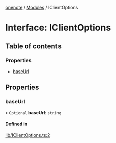[onenote](../README.md) / [Modules](../modules.md) / IClientOptions

# Interface: IClientOptions

## Table of contents

### Properties

- [baseUrl](IClientOptions.md#baseurl)

## Properties

### baseUrl

• `Optional` **baseUrl**: `string`

#### Defined in

[lib/IClientOptions.ts:2](https://gitlab.com/ennovar1/OneNote/-/blob/e79470b/lib/IClientOptions.ts#L2)
